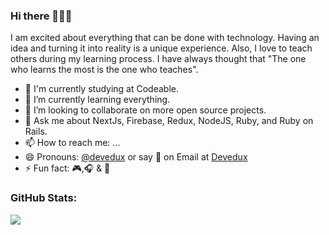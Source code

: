 ### Hi there 👋👋👋

I am excited about everything that can be done with technology. Having an idea and turning it into reality is a unique experience. Also, I love to teach others during my learning process. I have always thought that "The one who learns the most is the one who teaches".

- 🔭 I'm currently studying at Codeable.
- 🌱 I’m currently learning everything.
- 👯 I’m looking to collaborate on more open source projects.
- 💬 Ask me about NextJs, Firebase, Redux, NodeJS, Ruby, and Ruby on Rails.
- 📫 How to reach me: ...
- 😄 Pronouns: [@devedux](https://www.linkedin.com/in/cristhian-laurente-016a88207/) or say 👋 on Email at [Devedux](mailto:devedux@gmail.com)
- ⚡ Fun fact: 🎮,🎧 & 🎤

### GitHub Stats:

<img src="https://github-readme-stats.vercel.app/api?username=devedux&theme=github_dark&show_icons=true&hide=prs,issues,contribs,stars" />

